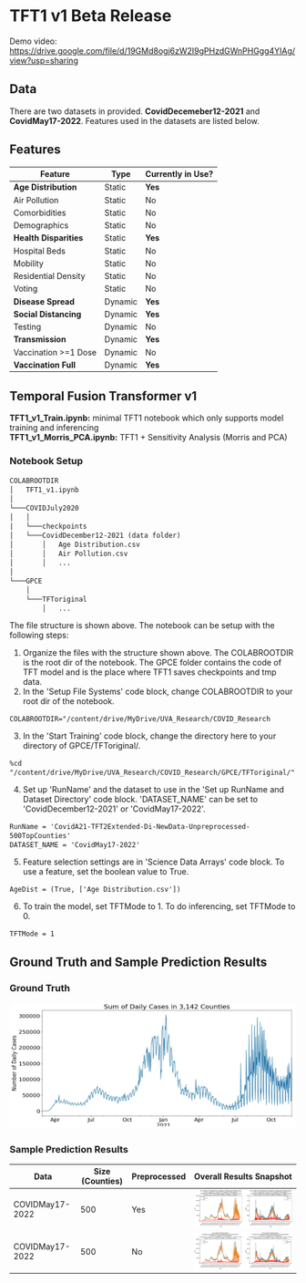 # TFT1 v1 Beta Release
Demo video: https://drive.google.com/file/d/19GMd8ogj6zW2I9gPHzdGWnPHGgg4YIAg/view?usp=sharing


## Data
There are two datasets in provided. **CovidDecemeber12-2021** and **CovidMay17-2022**. Features used in the datasets are listed below.

## Features
| Feature        | Type       |  Currently in Use?      |
|------------------------|------------|-------------------------|
| **Age Distribution**    | Static     | **Yes**    |
| Air Pollution    | Static     | No    |
| Comorbidities          | Static     | No    |
| Demographics    | Static     | No    |
| **Health Disparities**    | Static     | **Yes**    |
| Hospital Beds   | Static     | No    |
| Mobility   | Static     | No    |
| Residential Density    | Static     | No                     |
| Voting    | Static     | No    |
| **Disease Spread**       | Dynamic    | **Yes**     |
| **Social Distancing**    | Dynamic    | **Yes**    |
| Testing    | Dynamic    | No           |
| **Transmission**    | Dynamic    | **Yes**    |
| Vaccination >=1 Dose   | Dynamic    | No |
| **Vaccination Full**  | Dynamic    | **Yes** |

## Temporal Fusion Transformer v1
**TFT1_v1_Train.ipynb:** minimal TFT1 notebook which only supports model training and inferencing \
**TFT1_v1_Morris_PCA.ipynb:** TFT1 + Sensitivity Analysis (Morris and PCA)

### Notebook Setup
```
COLABROOTDIR
│   TFT1_v1.ipynb   
│
└───COVIDJuly2020
│   │
|   └───checkpoints
│   └───CovidDecember12-2021 (data folder)
│       │   Age Distribution.csv
│       │   Air Pollution.csv
│       │   ...
│   
└───GPCE
    │   
    └───TFToriginal
        │   ...
```

The file structure is shown above. The notebook can be setup with the following steps:

1. Organize the files with the structure shown above. The COLABROOTDIR is the root dir of the notebook. The GPCE folder contains the code of TFT model and is the place where TFT1 saves checkpoints and tmp data.
2. In the 'Setup File Systems' code block, change COLABROOTDIR to your root dir of the notebook.
```
COLABROOTDIR="/content/drive/MyDrive/UVA_Research/COVID_Research
```
3. In the 'Start Training' code block, change the directory here to your directory of GPCE/TFToriginal/.
```
%cd "/content/drive/MyDrive/UVA_Research/COVID_Research/GPCE/TFToriginal/"
```
4. Set up 'RunName' and the dataset to use in the 'Set up RunName and Dataset Directory' code block. 'DATASET_NAME' can be set to 'CovidDecember12-2021' or 'CovidMay17-2022'.
```
RunName = 'CovidA21-TFT2Extended-Di-NewData-Unpreprocessed-500TopCounties'
DATASET_NAME = 'CovidMay17-2022'
```
5. Feature selection settings are in 'Science Data Arrays' code block. To use a feature, set the boolean value to True.
```
AgeDist = (True, ['Age Distribution.csv'])
```
6. To train the model, set TFTMode to 1. To do inferencing, set TFTMode to 0.
```
TFTMode = 1
```

## Ground Truth and Sample Prediction Results
### Ground Truth
![](results/Ground_Truth_May2022.png)

### Sample Prediction Results
| Data | Size (Counties)| Preprocessed |        Overall Results Snapshot       | 
|---------|----------------|----|-------------------------------------------------------|
|   COVIDMay17-2022     |       500       | Yes | ![](results/COVIDMay_2022_Preprocessed_500Counties.png) |
|   COVIDMay17-2022     |       500       | No | ![](results/COVIDMay_2022_Unpreprocessed_500Counties.png) |           